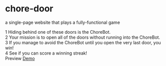 # chore-door
a single-page website that plays a fully-functional game<br />

1 Hiding behind one of these doors is the ChoreBot.<br />
2	Your mission is to open all of the doors without running into the ChoreBot.<br />
3	If you manage to avoid the ChoreBot until you open the very last door, you win!<br />
4	See if you can score a winning streak!<br />
Preview <a href="https://hamid-karimi.github.io/chore-door/">Demo</a>
